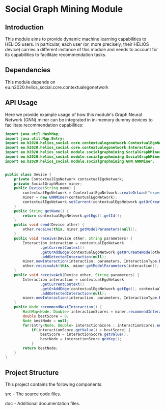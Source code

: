 # Social Graph Mining Module

## Introduction
This module aims to provide dynamic machine learning capabilities to HELIOS users.
In particular, each user (or, more precisely, their HELIOS device) carries a different instance of this module 
and needs to account for its capabilities to facilitate recommendation tasks. 

## Dependencies
This module depends on eu.h2020.helios_social.core.contextualegonetwork 

## API Usage
Here we provide example usage of how this module's Graph Neural Network (GNN) miner can be
integrated in in-memory dummy devices to facilitate recommendation capabilities:
```java
import java.util.HashMap;
import java.util.Map.Entry;
import eu.h2020.helios_social.core.contextualegonetwork.ContextualEgoNetwork;
import eu.h2020.helios_social.core.contextualegonetwork.Interaction;
import eu.h2020.helios_social.module.socialgraphmining.SocialGraphMiner;
import eu.h2020.helios_social.module.socialgraphmining.SocialGraphMiner.InteractionType;
import eu.h2020.helios_social.module.socialgraphmining.GNN.GNNMiner;


public class Device {
	private ContextualEgoNetwork contextualEgoNetwork;
	private SocialGraphMiner miner;
	public Device(String name) {
		contextualEgoNetwork = ContextualEgoNetwork.createOrLoad("experiment_data\\", name, null);
		miner = new GNNMiner(contextualEgoNetwork);
		contextualEgoNetwork.setCurrent(contextualEgoNetwork.getOrCreateContext("default context"));
	}
	public String getName() {
		return contextualEgoNetwork.getEgo().getId();
	}
	public void send(Device other) {
		other.receive(this, miner.getModelParameters(null));
	}
	public void receive(Device other, String parameters) {
		Interaction interaction = contextualEgoNetwork
				.getCurrentContext()
				.getOrAddEdge(contextualEgoNetwork.getOrCreateNode(other.getName(), null), contextualEgoNetwork.getEgo())
				.addDetectedInteraction(null);
		miner.newInteraction(interaction, parameters, InteractionType.RECEIVE);
		other.receiveAck(this, miner.getModelParameters(interaction));
	}
	public void receiveAck(Device other, String parameters) {
		Interaction interaction = contextualEgoNetwork
				.getCurrentContext()
				.getOrAddEdge(contextualEgoNetwork.getEgo(), contextualEgoNetwork.getOrCreateNode(other.getName(), null))
				.addDetectedInteraction(null);
		miner.newInteraction(interaction, parameters, InteractionType.RECEIVE_REPLY);
	}
	public Node recommendNextInteraction() {
		HashMap<Node, Double> interactionScores = miner.recommendInteractions(contextualEgoNetwork.getCurrentContext());
		double bestScore = 0;
		Node bestNode = null;
		for(Entry<Node, Double> interactionScore : interactionScores.entrySet()) 
			if(interactionScore.getValue() > bestScore) {
				bestScore = interactionScore.getValue();
				bestNode = interactionScore.getKey();
			}
		return bestNode;
	}
}
```


## Project Structure
This project contains the following components:

src - The source code files.

doc - Additional documentation files.